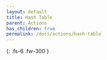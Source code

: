 ```yaml
---
layout: default
title: Hash Table
parent: Actions
has_children: true
permalink: /docs/actions/hash-table
---
```

{: .fs-6 .fw-300 }
